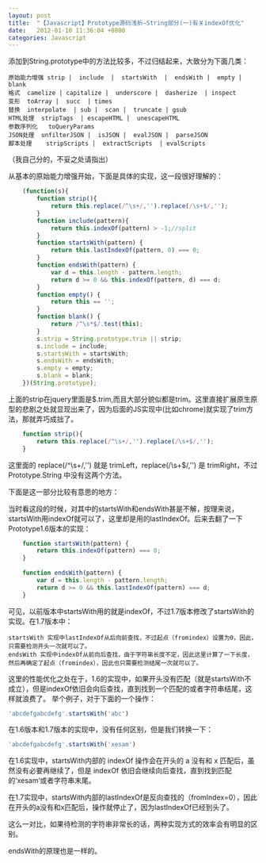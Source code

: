 ```yaml
---
layout: post
title:  "【Javascript】Prototype源码浅析—String部分(一)有关indexOf优化"
date:   2012-01-10 11:36:04 +0800
categories: Javascript
---
```


添加到String.prototype中的方法比较多，不过归结起来，大致分为下面几类：

    原始能力增强 strip |  include  |  startsWith  |  endsWith |  empty |  blank
    格式	camelize | capitalize |  underscore |  dasherize  | inspect          
    变形	toArray |  succ  | times
    替换	interpolate  | sub |  scan |  truncate | gsub
    HTML处理	stripTags  | escapeHTML |  unescapeHTML
    参数序列化	toQueryParams
    JSON处理	unfilterJSON |  isJSON |  evalJSON |  parseJSON
    脚本处理	stripScripts |  extractScripts  | evalScripts

（我自己分的，不妥之处请指出）

从基本的原始能力增强开始，下面是具体的实现，这一段很好理解的：

```javascript   
    (function(s){
        function strip(){
            return this.replace(/^\s+/,'').replace(/\s+$/,'');
        }
        function include(pattern){
            return this.indexOf(pattern) > -1;//split
        }
        function startsWith(pattern) {
            return this.lastIndexOf(pattern, 0) === 0;
        }
        function endsWith(pattern) {
            var d = this.length - pattern.length;
            return d >= 0 && this.indexOf(pattern, d) === d; 
        }
        function empty() {
            return this == '';
        }
        function blank() {
            return /^\s*$/.test(this);
        }
        s.strip = String.prototype.trim || strip;
        s.include = include;
        s.startsWith = startsWith;
        s.endsWith = endsWith;
        s.empty = empty;
        s.blank = blank;
    })(String.prototype);
```
上面的strip在jquery里面是$.trim,而且大部分貌似都是trim。这里直接扩展原生原型的悲剧之处就显现出来了，因为后面的JS实现中(比如chrome)就实现了trim方法，那就弄巧成拙了。

```javascript
    function strip(){
        return this.replace(/^\s+/,'').replace(/\s+$/,'');
    }
```
这里面的 replace(/^\s+/,'') 就是 trimLeft，replace(/\s+$/,'') 是 trimRight，不过 Prototype.String 中没有这两个方法。

下面是这一部分比较有意思的地方：

当时看这段的时候，对其中的startsWith和endsWith甚是不解，按理来说，startsWith用indexOf就可以了，这里却是用的lastIndexOf。后来去翻了一下Prototype1.6版本的实现：

```javascript
    function startsWith(pattern) {
        return this.indexOf(pattern) === 0;
    }
    
    function endsWith(pattern) {
        var d = this.length - pattern.length;
        return d >= 0 && this.lastIndexOf(pattern) === d;
    }
```
可见，以前版本中startsWith用的就是indexOf，不过1.7版本修改了startsWith的实现。在1.7版本中：

    startsWith 实现中lastIndexOf从后向前查找，不过起点（fromindex）设置为0，因此，只需要检测开头一次就可以了。
    endsWith 实现中indexOf从前向后查找，由于字符串长度不定，因此这里计算了一下长度，然后再确定了起点（fromindex），因此也只需要检测结尾一次就可以了。

这里的性能优化之处在于，1.6的实现中，如果开头没有匹配（就是startsWith不成立），但是indexOf依旧会向后查找，直到找到一个匹配的或者字符串结尾，这样就浪费了。
举个例子，对于下面的一个操作：

```javascript
'abcdefgabcdefg'.startsWith('abc')
```

在1.6版本和1.7版本的实现中，没有任何区别，但是我们转换一下：

```javascript
'abcdefgabcdefg'.startsWith('xesam')
```
在1.6实现中，startsWith内部的 indexOf 操作会在开头的 a 没有和 x 匹配后，虽然没有必要再继续了，但是 indexOf 依旧会继续向后查找，直到找到匹配的‘xesam’或者字符串末尾。

在1.7实现中，startsWith内部的lastIndexOf是反向查找的（fromIndex=0），因此在开头的a没有和x匹配后，操作就停止了，因为lastIndexOf已经到头了。

这么一对比，如果待检测的字符串非常长的话，两种实现方式的效率会有明显的区别。

endsWith的原理也是一样的。


